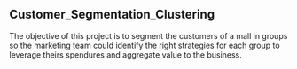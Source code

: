 ## Customer_Segmentation_Clustering

The objective of this project is to segment the customers of a mall in groups so the marketing team could identify the right strategies for each group to leverage theirs spendures and aggregate value to the business. 
